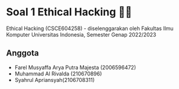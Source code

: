 # Soal 1 Ethical Hacking 🙏🥹

Ethical Hacking (CSCE604258) - diselenggarakan oleh Fakultas Ilmu Komputer Universitas Indonesia, Semester Genap 2022/2023

## Anggota
-  Farel Musyaffa Arya Putra Majesta (2006596472)
-  Muhammad Al Rivalda (210670896)
-  Syahrul Apriansyah(2106708311)